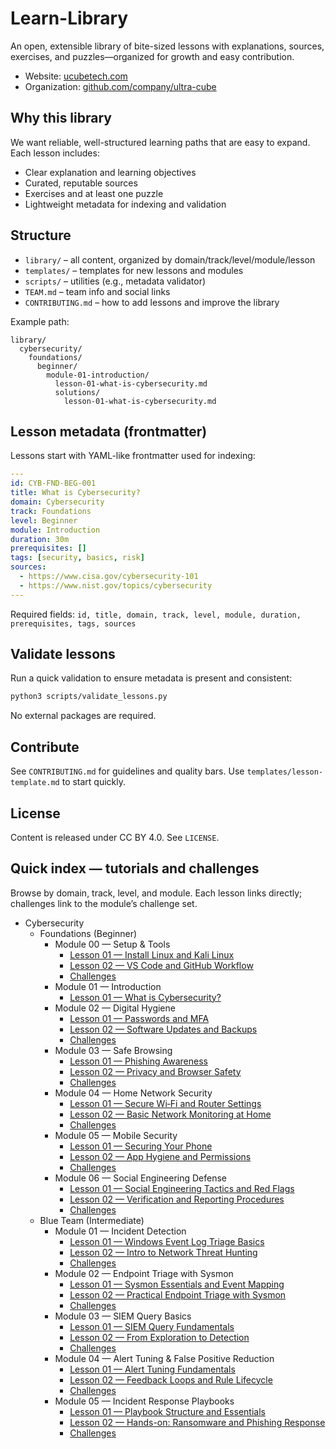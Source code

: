 # Learn-Library

An open, extensible library of bite-sized lessons with explanations, sources, exercises, and puzzles—organized for growth and easy contribution.

- Website: [ucubetech.com](https://www.ucubetech.com)
- Organization: [github.com/company/ultra-cube](https://github.com/company/ultra-cube)

## Why this library

We want reliable, well-structured learning paths that are easy to expand. Each lesson includes:

- Clear explanation and learning objectives
- Curated, reputable sources
- Exercises and at least one puzzle
- Lightweight metadata for indexing and validation

## Structure

- `library/` – all content, organized by domain/track/level/module/lesson
- `templates/` – templates for new lessons and modules
- `scripts/` – utilities (e.g., metadata validator)
- `TEAM.md` – team info and social links
- `CONTRIBUTING.md` – how to add lessons and improve the library

Example path:

```text
library/
  cybersecurity/
    foundations/
      beginner/
        module-01-introduction/
          lesson-01-what-is-cybersecurity.md
          solutions/
            lesson-01-what-is-cybersecurity.md
```

## Lesson metadata (frontmatter)

Lessons start with YAML-like frontmatter used for indexing:

```yaml
---
id: CYB-FND-BEG-001
title: What is Cybersecurity?
domain: Cybersecurity
track: Foundations
level: Beginner
module: Introduction
duration: 30m
prerequisites: []
tags: [security, basics, risk]
sources:
  - https://www.cisa.gov/cybersecurity-101
  - https://www.nist.gov/topics/cybersecurity
---
```

Required fields: `id, title, domain, track, level, module, duration, prerequisites, tags, sources`

## Validate lessons

Run a quick validation to ensure metadata is present and consistent:

```zsh
python3 scripts/validate_lessons.py
```

No external packages are required.

## Contribute

See `CONTRIBUTING.md` for guidelines and quality bars. Use `templates/lesson-template.md` to start quickly.

## License

Content is released under CC BY 4.0. See `LICENSE`.

## Quick index — tutorials and challenges

Browse by domain, track, level, and module. Each lesson links directly; challenges link to the module’s challenge set.

- Cybersecurity
  - Foundations (Beginner)
    - Module 00 — Setup & Tools
      - [Lesson 01 — Install Linux and Kali Linux](library/cybersecurity/foundations/beginner/module-00-setup-and-tools/lesson-01-install-linux-and-kali.md)
      - [Lesson 02 — VS Code and GitHub Workflow](library/cybersecurity/foundations/beginner/module-00-setup-and-tools/lesson-02-vscode-and-github-workflow.md)
      - [Challenges](library/cybersecurity/foundations/beginner/module-00-setup-and-tools/challenges/README.md)
    - Module 01 — Introduction
      - [Lesson 01 — What is Cybersecurity?](library/cybersecurity/foundations/beginner/module-01-introduction/lesson-01-what-is-cybersecurity.md)
    - Module 02 — Digital Hygiene
      - [Lesson 01 — Passwords and MFA](library/cybersecurity/foundations/beginner/module-02-digital-hygiene/lesson-01-passwords-and-mfa.md)
      - [Lesson 02 — Software Updates and Backups](library/cybersecurity/foundations/beginner/module-02-digital-hygiene/lesson-02-updates-and-backups.md)
      - [Challenges](library/cybersecurity/foundations/beginner/module-02-digital-hygiene/challenges/README.md)
    - Module 03 — Safe Browsing
      - [Lesson 01 — Phishing Awareness](library/cybersecurity/foundations/beginner/module-03-safe-browsing/lesson-01-phishing-awareness.md)
      - [Lesson 02 — Privacy and Browser Safety](library/cybersecurity/foundations/beginner/module-03-safe-browsing/lesson-02-privacy-and-browser-safety.md)
      - [Challenges](library/cybersecurity/foundations/beginner/module-03-safe-browsing/challenges/README.md)
    - Module 04 — Home Network Security
      - [Lesson 01 — Secure Wi‑Fi and Router Settings](library/cybersecurity/foundations/beginner/module-04-home-network-security/lesson-01-secure-wifi-and-router.md)
      - [Lesson 02 — Basic Network Monitoring at Home](library/cybersecurity/foundations/beginner/module-04-home-network-security/lesson-02-basic-network-monitoring.md)
      - [Challenges](library/cybersecurity/foundations/beginner/module-04-home-network-security/challenges/README.md)
    - Module 05 — Mobile Security
      - [Lesson 01 — Securing Your Phone](library/cybersecurity/foundations/beginner/module-05-mobile-security/lesson-01-securing-your-phone.md)
      - [Lesson 02 — App Hygiene and Permissions](library/cybersecurity/foundations/beginner/module-05-mobile-security/lesson-02-app-hygiene-and-permissions.md)
      - [Challenges](library/cybersecurity/foundations/beginner/module-05-mobile-security/challenges/README.md)
    - Module 06 — Social Engineering Defense
      - [Lesson 01 — Social Engineering Tactics and Red Flags](library/cybersecurity/foundations/beginner/module-06-social-engineering-defense/lesson-01-social-engineering-tactics.md)
      - [Lesson 02 — Verification and Reporting Procedures](library/cybersecurity/foundations/beginner/module-06-social-engineering-defense/lesson-02-verification-and-reporting.md)
      - [Challenges](library/cybersecurity/foundations/beginner/module-06-social-engineering-defense/challenges/README.md)
  - Blue Team (Intermediate)
    - Module 01 — Incident Detection
      - [Lesson 01 — Windows Event Log Triage Basics](library/cybersecurity/blue-team/intermediate/module-01-incident-detection/lesson-01-windows-event-log-triage.md)
      - [Lesson 02 — Intro to Network Threat Hunting](library/cybersecurity/blue-team/intermediate/module-01-incident-detection/lesson-02-intro-network-threat-hunting.md)
      - [Challenges](library/cybersecurity/blue-team/intermediate/module-01-incident-detection/challenges/README.md)
    - Module 02 — Endpoint Triage with Sysmon
      - [Lesson 01 — Sysmon Essentials and Event Mapping](library/cybersecurity/blue-team/intermediate/module-02-endpoint-triage-sysmon/lesson-01-sysmon-essentials.md)
      - [Lesson 02 — Practical Endpoint Triage with Sysmon](library/cybersecurity/blue-team/intermediate/module-02-endpoint-triage-sysmon/lesson-02-practical-triage-with-sysmon.md)
      - [Challenges](library/cybersecurity/blue-team/intermediate/module-02-endpoint-triage-sysmon/challenges/README.md)
    - Module 03 — SIEM Query Basics
      - [Lesson 01 — SIEM Query Fundamentals](library/cybersecurity/blue-team/intermediate/module-03-siem-query-basics/lessons/lesson-01-siem-query-fundamentals.md)
      - [Lesson 02 — From Exploration to Detection](library/cybersecurity/blue-team/intermediate/module-03-siem-query-basics/lessons/lesson-02-from-exploration-to-detection.md)
      - [Challenges](library/cybersecurity/blue-team/intermediate/module-03-siem-query-basics/challenges/README.md)
    - Module 04 — Alert Tuning & False Positive Reduction
      - [Lesson 01 — Alert Tuning Fundamentals](library/cybersecurity/blue-team/intermediate/module-04-alert-tuning-fp-reduction/lessons/lesson-01-alert-tuning-fundamentals.md)
      - [Lesson 02 — Feedback Loops and Rule Lifecycle](library/cybersecurity/blue-team/intermediate/module-04-alert-tuning-fp-reduction/lessons/lesson-02-feedback-loops-and-lifecycle.md)
      - [Challenges](library/cybersecurity/blue-team/intermediate/module-04-alert-tuning-fp-reduction/challenges/README.md)
    - Module 05 — Incident Response Playbooks
      - [Lesson 01 — Playbook Structure and Essentials](library/cybersecurity/blue-team/intermediate/module-05-incident-response-playbooks/lessons/lesson-01-playbook-structure-and-essentials.md)
      - [Lesson 02 — Hands-on: Ransomware and Phishing Response](library/cybersecurity/blue-team/intermediate/module-05-incident-response-playbooks/lessons/lesson-02-hands-on-ransomware-phishing.md)
      - [Challenges](library/cybersecurity/blue-team/intermediate/module-05-incident-response-playbooks/challenges/README.md)
